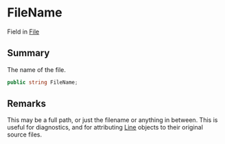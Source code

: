# FileName

Field in [File](yarn.compiler.compilationjob.file.md)

## Summary

The name of the file.

```csharp
public string FileName;
```

## Remarks

This may be a full path, or just the filename or anything in between. This is useful for diagnostics, and for attributing [Line](yarn.line.md) objects to their original source files.
